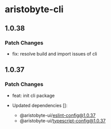 # aristobyte-cli

## 1.0.38

### Patch Changes

- fix: resolve build and import issues of cli

## 1.0.37

### Patch Changes

- feat: init cli package

- Updated dependencies []:
  - @aristobyte-ui/eslint-config@1.0.37
  - @aristobyte-ui/typescript-config@1.0.37

